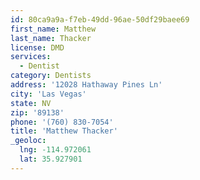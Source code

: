 ```yaml
---
id: 80ca9a9a-f7eb-49dd-96ae-50df29baee69
first_name: Matthew
last_name: Thacker
license: DMD
services:
  - Dentist
category: Dentists
address: '12028 Hathaway Pines Ln'
city: 'Las Vegas'
state: NV
zip: '89138'
phone: '(760) 830-7054'
title: 'Matthew Thacker'
_geoloc:
  lng: -114.972061
  lat: 35.927901
---
```


